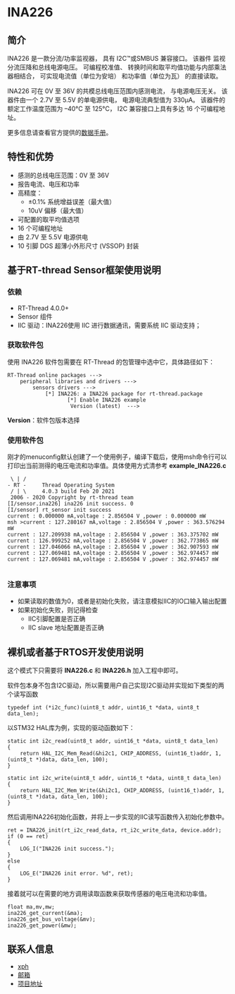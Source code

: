 # INA226

## 简介

INA226 是一款分流/功率监视器， 具有 I2C™或SMBUS 兼容接口。 该器件 监视分流压降和总线电源电压。 可编程校准值、 转换时间和取平均值功能与内部乘法器相结合， 可实现电流值（单位为安培） 和功率值（单位为瓦） 的直接读取。

INA226 可在 0V 至 36V 的共模总线电压范围内感测电流， 与电源电压无关。 该器件由一个 2.7V 至 5.5V 的单电源供电， 电源电流典型值为 330μA。 该器件的额定工作温度范围为 –40°C 至 125°C， I2C 兼容接口上具有多达 16 个可编程地址。



更多信息请查看官方提供的[数据手册](https://www.ti.com.cn/product/cn/INA226)。

## 特性和优势

- 感测的总线电压范围：0V 至 36V
- 报告电流、电压和功率
- 高精度：
    - ±0.1% 系统增益误差（最大值）
    - 10uV 偏移（最大值）
- 可配置的取平均值选项
- 16 个可编程地址
- 由 2.7V 至 5.5V 电源供电
- 10 引脚 DGS 超薄小外形尺寸 (VSSOP) 封装

  
## 基于RT-thread Sensor框架使用说明

### 依赖

- RT-Thread 4.0.0+
- Sensor 组件
- IIC 驱动：INA226使用 IIC 进行数据通讯，需要系统 IIC 驱动支持；

### 获取软件包

使用 INA226 软件包需要在 RT-Thread 的包管理中选中它，具体路径如下：

```
RT-Thread online packages --->
    peripheral libraries and drivers --->
        sensors drivers --->
            [*] INA226: a INA226 package for rt-thread.package
                   [*] Enable INA226 example 
                    Version (latest)  --->
```

**Version**：软件包版本选择

### 使用软件包

刚才的menuconfig默认创建了一个使用例子，编译下载后，使用msh命令行可以打印出当前测得的电压电流和功率值。具体使用方式清参考 **example_INA226.c**

```
 \ | /
- RT -     Thread Operating System
 / | \     4.0.3 build Feb 20 2021
 2006 - 2020 Copyright by rt-thread team
[I/sensor.ina226] ina226 init success. 0
[I/sensor] rt_sensor init success
current : 0.000000 mA,voltage : 2.856504 V ,power : 0.000000 mW
msh >current : 127.280167 mA,voltage : 2.856504 V ,power : 363.576294 mW
current : 127.209938 mA,voltage : 2.856504 V ,power : 363.375702 mW
current : 126.999252 mA,voltage : 2.856504 V ,power : 362.773865 mW
current : 127.046066 mA,voltage : 2.856504 V ,power : 362.907593 mW
current : 127.069481 mA,voltage : 2.856504 V ,power : 362.974457 mW
current : 127.069481 mA,voltage : 2.856504 V ,power : 362.974457 mW


```
### 注意事项
- 如果读取的数值为0，或者是初始化失败，请注意模拟IIC的IO口输入输出配置
- 如果初始化失败，则记得检查
  - IIC引脚配置是否正确
  - IIC slave 地址配置是否正确

## 裸机或者基于RTOS开发使用说明

这个模式下只需要将 **INA226.c** 和 **INA226.h** 加入工程中即可。

软件包本身不包含I2C驱动，所以需要用户自己实现I2C驱动并实现如下类型的两个读写函数
```
typedef int (*i2c_func)(uint8_t addr, uint16_t *data, uint8_t data_len);
```
以STM32 HAL库为例，实现的驱动函数如下：
```
static int i2c_read(uint8_t addr, uint16_t *data, uint8_t data_len)
{
	return HAL_I2C_Mem_Read(&hi2c1, CHIP_ADDRESS, (uint16_t)addr, 1, (uint8_t *)data, data_len, 100);
}

static int i2c_write(uint8_t addr, uint16_t *data, uint8_t data_len)
{
    return HAL_I2C_Mem_Write(&hi2c1, CHIP_ADDRESS, (uint16_t)addr, 1, (uint8_t *)data, data_len, 100);
}
```
然后调用INA226初始化函数，并将上一步实现的IIC读写函数传入初始化参数中。
```
ret = INA226_init(rt_i2c_read_data, rt_i2c_write_data, device.addr);
if (0 == ret)
{
    LOG_I("INA226 init success.");
}
else
{
    LOG_E("INA226 init error. %d", ret);
}
```

接着就可以在需要的地方调用读取函数来获取传感器的电压电流和功率值。
```
float ma,mv,mw;
ina226_get_current(&ma);
ina226_get_bus_voltage(&mv);
ina226_get_power(&mw);

```


## 联系人信息
- [xph](https://github.com/xupenghu)
- [邮箱](xupenghu@outlook.com)
- [项目地址](https://github.com/xupenghu/ina226)





